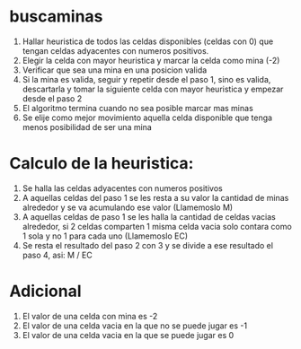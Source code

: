# buscaminas

1. Hallar heuristica de todos las celdas disponibles (celdas con 0) que tengan celdas adyacentes con numeros positivos.
2. Elegir la celda con mayor heuristica y marcar la celda como mina (-2)
3. Verificar que sea una mina en una posicion valida
4. Si la mina es valida, seguir y repetir desde el paso 1, sino es valida, descartarla y tomar la siguiente celda con mayor heuristica y empezar desde el paso 2
5. El algoritmo termina cuando no sea posible marcar mas minas
6. Se elije como mejor movimiento aquella celda disponible que tenga menos posibilidad de ser una mina

# Calculo de la heuristica:

1. Se halla las celdas adyacentes con numeros positivos
3. A aquellas celdas del paso 1 se les resta a su valor la cantidad de minas alrededor y se va acumulando ese valor (Llamemoslo M)
4. A aquellas celdas de paso 1 se les halla la cantidad de celdas vacias alrededor, si 2 celdas comparten 1 misma celda vacia solo contara como 1 sola y no 1 para cada uno (Llamemoslo EC)
5. Se resta el resultado del paso 2 con 3 y se divide a ese resultado el paso 4, asi: M / EC

# Adicional

1. El valor de una celda con mina es -2
2. El valor de una celda vacia en la que no se puede jugar es -1
3. El valor de una celda vacia en la que se puede jugar es 0